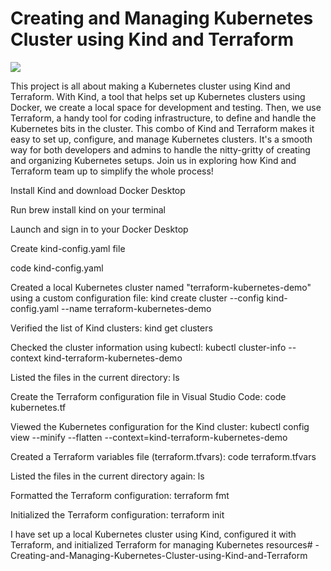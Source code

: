 # Creating and Managing Kubernetes Cluster using Kind and Terraform

![](./img/)

This project is all about making a Kubernetes cluster using Kind and Terraform. With Kind, a tool that helps set up Kubernetes clusters using Docker, we create a local space for development and testing. Then, we use Terraform, a handy tool for coding infrastructure, to define and handle the Kubernetes bits in the cluster. This combo of Kind and Terraform makes it easy to set up, configure, and manage Kubernetes clusters. It's a smooth way for both developers and admins to handle the nitty-gritty of creating and organizing Kubernetes setups. Join us in exploring how Kind and Terraform team up to simplify the whole process!

Install Kind and download Docker Desktop

Run brew install kind on your terminal

Launch and sign in to your Docker Desktop

Create kind-config.yaml file

code kind-config.yaml

Created a local Kubernetes cluster named "terraform-kubernetes-demo" using a custom configuration file:
kind create cluster --config kind-config.yaml --name terraform-kubernetes-demo

Verified the list of Kind clusters:
kind get clusters

Checked the cluster information using kubectl:
kubectl cluster-info --context kind-terraform-kubernetes-demo

Listed the files in the current directory:
ls

Create the Terraform configuration file in Visual Studio Code:
code kubernetes.tf

Viewed the Kubernetes configuration for the Kind cluster:
kubectl config view --minify --flatten --context=kind-terraform-kubernetes-demo

Created a Terraform variables file (terraform.tfvars):
code terraform.tfvars

Listed the files in the current directory again:
ls

Formatted the Terraform configuration:
terraform fmt

Initialized the Terraform configuration:
terraform init


I have set up a local Kubernetes cluster using Kind, configured it with Terraform, and initialized Terraform for managing Kubernetes resources# -Creating-and-Managing-Kubernetes-Cluster-using-Kind-and-Terraform
